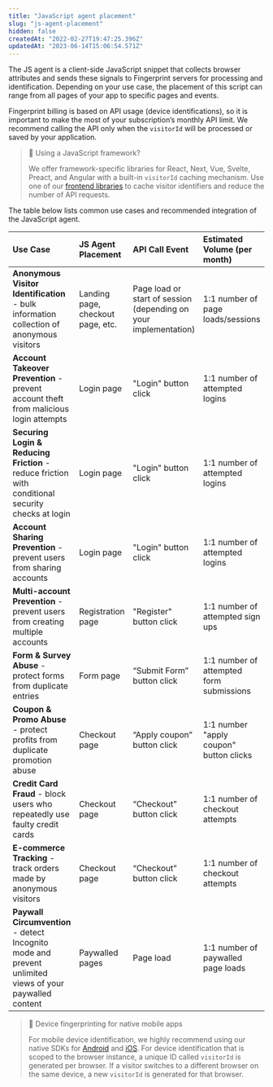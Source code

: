 ```yaml
---
title: "JavaScript agent placement"
slug: "js-agent-placement"
hidden: false
createdAt: "2022-02-27T19:47:25.396Z"
updatedAt: "2023-06-14T15:06:54.571Z"
---
```

The JS agent is a client-side JavaScript snippet that collects browser attributes and sends these signals to Fingerprint servers for processing and identification. Depending on your use case, the placement of this script can range from all pages of your app to specific pages and events.

Fingerprint billing is based on API usage (device identifications), so it is important to make the most of your subscription’s monthly API limit. We recommend calling the API only when the `visitorId` will be processed or saved by your application.

> 📘 Using a JavaScript framework?
> 
> We offer framework-specific libraries for React, Next, Vue, Svelte, Preact, and Angular with a built-in `visitorId` caching mechanism. Use one of our [frontend libraries](https://dev.fingerprint.com/docs/frontend-libraries) to cache visitor identifiers and reduce the number of API requests.

The table below lists common use cases and recommended integration of the JavaScript agent.

| Use Case                                                                                                | JS Agent Placement                | API Call Event                                                   | Estimated Volume (per month)             |
| :------------------------------------------------------------------------------------------------------ | :-------------------------------- | :--------------------------------------------------------------- | :--------------------------------------- |
| **Anonymous Visitor Identification** - bulk information collection of anonymous visitors                | Landing page, checkout page, etc. | Page load or start of session (depending on your implementation) | 1:1 number of page loads/sessions        |
| **Account Takeover Prevention** - prevent account theft from malicious login attempts                   | Login page                        | "Login" button click                                             | 1:1 number of attempted logins           |
| **Securing Login & Reducing Friction** - reduce friction with conditional security checks at login      | Login page                        | "Login" button click                                             | 1:1 number of attempted logins           |
| **Account Sharing Prevention** - prevent users from sharing accounts                                    | Login page                        | "Login" button click                                             | 1:1 number of attempted logins           |
| **Multi-account Prevention** - prevent users from creating multiple accounts                            | Registration page                 | "Register" button click                                          | 1:1 number of attempted sign ups         |
| **Form & Survey Abuse** - protect forms from duplicate entries                                          | Form page                         | “Submit Form” button click                                       | 1:1 number of attempted form submissions |
| **Coupon & Promo Abuse** - protect profits from duplicate promotion abuse                               | Checkout page                     | “Apply coupon” button click                                      | 1:1 number "apply coupon" button clicks  |
| **Credit Card Fraud** - block users who repeatedly use faulty credit cards                              | Checkout page                     | “Checkout” button click                                          | 1:1 number of checkout attempts          |
| **E-commerce Tracking** - track orders made by anonymous visitors                                       | Checkout page                     | “Checkout” button click                                          | 1:1 number of checkout attempts          |
| **Paywall Circumvention** - detect Incognito mode and prevent unlimited views of your paywalled content | Paywalled pages                   | Page load                                                        | 1:1 number of paywalled page loads       |

> 📘 Device fingerprinting for native mobile apps
> 
> For mobile device identification, we highly recommend using our native SDKs for [Android](https://dev.fingerprintjs.com/docs/native-android-integration) and [iOS](https://dev.fingerprintjs.com/docs/native-ios-integration). For device identification that is scoped to the browser instance, a unique ID called `visitorId` is generated per browser. If a visitor switches to a different browser on the same device, a new `visitorId` is generated for that browser.